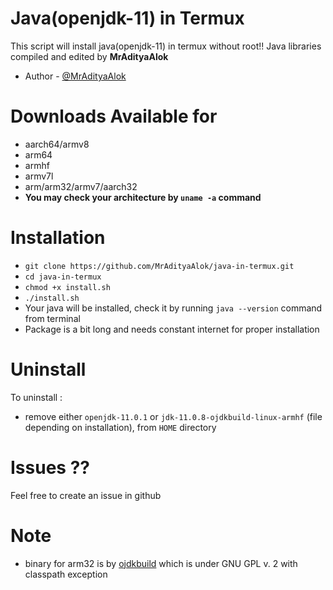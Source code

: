 # Java(openjdk-11) in Termux
This script will install java(openjdk-11) in termux without root!!
Java libraries compiled and edited by **MrAdityaAlok**
- Author - [@MrAdityaAlok](https://github.com/MrAdityaAlok)
# Downloads Available for 
- aarch64/armv8
- arm64
- armhf
- armv7l
- arm/arm32/armv7/aarch32
- **You may check your architecture by `uname -a` command**
# Installation
- `git clone https://github.com/MrAdityaAlok/java-in-termux.git`
- `cd java-in-termux`
- `chmod +x install.sh`
- `./install.sh`
- Your java will be installed, check it by running `java --version` command from terminal
- Package is a bit long  and needs constant internet for proper installation

# Uninstall
To uninstall : 
- remove either `openjdk-11.0.1` or `jdk-11.0.8-ojdkbuild-linux-armhf` (file depending on installation), from `HOME` directory

# Issues ??
Feel free to create an issue in github

# Note
- binary for arm32 is by [ojdkbuild](https://github.com/ojdkbuild/contrib_jdk11u-arm32-ci) which is under GNU GPL v. 2 with classpath exception
